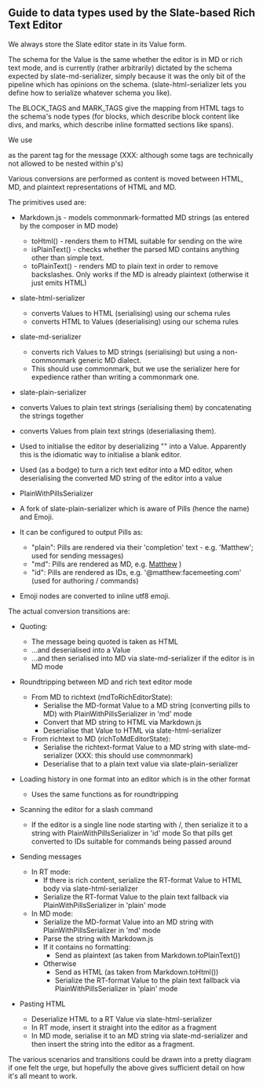 ## Guide to data types used by the Slate-based Rich Text Editor

We always store the Slate editor state in its Value form.

The schema for the Value is the same whether the editor is in MD or rich text mode, and is currently (rather arbitrarily)
dictated by the schema expected by slate-md-serializer, simply because it was the only bit of the pipeline which
has opinions on the schema. (slate-html-serializer lets you define how to serialize whatever schema you like).

The BLOCK_TAGS and MARK_TAGS give the mapping from HTML tags to the schema's node types (for blocks, which describe
block content like divs, and marks, which describe inline formatted sections like spans).

We use <p/> as the parent tag for the message (XXX: although some tags are technically not allowed to be nested within p's)

Various conversions are performed as content is moved between HTML, MD, and plaintext representations of HTML and MD.

The primitives used are:

-   Markdown.js - models commonmark-formatted MD strings (as entered by the composer in MD mode)

    -   toHtml() - renders them to HTML suitable for sending on the wire
    -   isPlainText() - checks whether the parsed MD contains anything other than simple text.
    -   toPlainText() - renders MD to plain text in order to remove backslashes. Only works if the MD is already plaintext (otherwise it just emits HTML)

-   slate-html-serializer

    -   converts Values to HTML (serialising) using our schema rules
    -   converts HTML to Values (deserialising) using our schema rules

-   slate-md-serializer

    -   converts rich Values to MD strings (serialising) but using a non-commonmark generic MD dialect.
    -   This should use commonmark, but we use the serializer here for expedience rather than writing a commonmark one.

-   slate-plain-serializer
-   converts Values to plain text strings (serialising them) by concatenating the strings together
-   converts Values from plain text strings (deserialiasing them).
-   Used to initialise the editor by deserializing "" into a Value. Apparently this is the idiomatic way to initialise a blank editor.
-   Used (as a bodge) to turn a rich text editor into a MD editor, when deserialising the converted MD string of the editor into a value

-   PlainWithPillsSerializer
-   A fork of slate-plain-serializer which is aware of Pills (hence the name) and Emoji.
-   It can be configured to output Pills as:
    -   "plain": Pills are rendered via their 'completion' text - e.g. 'Matthew'; used for sending messages)
    -   "md": Pills are rendered as MD, e.g. [Matthew](https://link.facemeeting.com/#/@matthew:facemeeting.com) )
    -   "id": Pills are rendered as IDs, e.g. '@matthew:facemeeting.com' (used for authoring / commands)
-   Emoji nodes are converted to inline utf8 emoji.

The actual conversion transitions are:

-   Quoting:

    -   The message being quoted is taken as HTML
    -   ...and deserialised into a Value
    -   ...and then serialised into MD via slate-md-serializer if the editor is in MD mode

-   Roundtripping between MD and rich text editor mode

    -   From MD to richtext (mdToRichEditorState):
        -   Serialise the MD-format Value to a MD string (converting pills to MD) with PlainWithPillsSerializer in 'md' mode
        -   Convert that MD string to HTML via Markdown.js
        -   Deserialise that Value to HTML via slate-html-serializer
    -   From richtext to MD (richToMdEditorState):
        -   Serialise the richtext-format Value to a MD string with slate-md-serializer (XXX: this should use commonmark)
        -   Deserialise that to a plain text value via slate-plain-serializer

-   Loading history in one format into an editor which is in the other format

    -   Uses the same functions as for roundtripping

-   Scanning the editor for a slash command

    -   If the editor is a single line node starting with /, then serialize it to a string with PlainWithPillsSerializer in 'id' mode
        So that pills get converted to IDs suitable for commands being passed around

-   Sending messages

    -   In RT mode:
        -   If there is rich content, serialize the RT-format Value to HTML body via slate-html-serializer
        -   Serialize the RT-format Value to the plain text fallback via PlainWithPillsSerializer in 'plain' mode
    -   In MD mode:
        -   Serialize the MD-format Value into an MD string with PlainWithPillsSerializer in 'md' mode
        -   Parse the string with Markdown.js
        -   If it contains no formatting:
            -   Send as plaintext (as taken from Markdown.toPlainText())
        -   Otherwise
            -   Send as HTML (as taken from Markdown.toHtml())
            -   Serialize the RT-format Value to the plain text fallback via PlainWithPillsSerializer in 'plain' mode

-   Pasting HTML
    -   Deserialize HTML to a RT Value via slate-html-serializer
    -   In RT mode, insert it straight into the editor as a fragment
    -   In MD mode, serialise it to an MD string via slate-md-serializer and then insert the string into the editor as a fragment.

The various scenarios and transitions could be drawn into a pretty diagram if one felt the urge, but hopefully the above
gives sufficient detail on how it's all meant to work.
